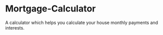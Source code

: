 # Mortgage-Calculator
A calculator which helps you calculate your house monthly payments and interests.
